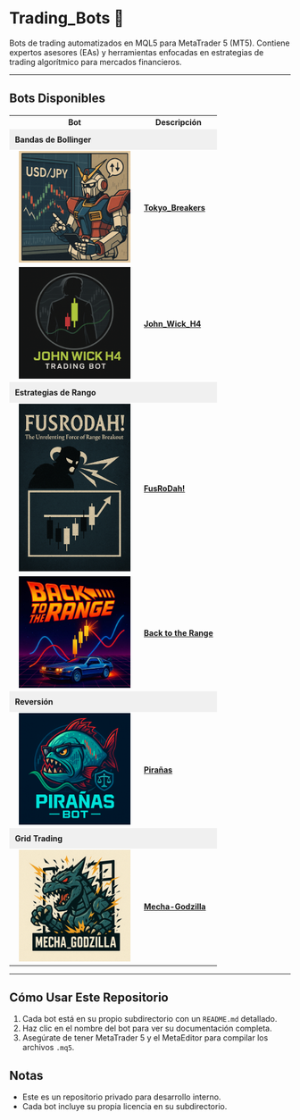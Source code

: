# Trading_Bots 🤖

Bots de trading automatizados en MQL5 para MetaTrader 5 (MT5). Contiene expertos asesores (EAs) y herramientas enfocadas en estrategias de trading algorítmico para mercados financieros.

---

## Bots Disponibles

<table style="table-layout:fixed; width:100%;">
  <tr>
    <th style="text-align:center; width:220px; min-width:220px; max-width:220px;">Bot</th>
    <th style="text-align:center;">Descripción</th>
  </tr>
  <tr>
    <td colspan="2" style="text-align:left; background-color:#f0f0f0; padding:10px;"><b>Bandas de Bollinger</b></td>
  </tr>
  <tr>
    <td style="text-align:center"><img src="Tokyo_Breakers/images/Tokyo_Breakers_logo.png" style="width:200px; min-width:200px; max-width:200px;"/></td>
    <td style="text-align:left"><a href="Tokyo_Breakers/README.md"><b>Tokyo_Breakers</b></a></td>
  </tr>
  <tr>
    <td style="text-align:center"><img src="John_Wick_H4/images/John_Wick_H4_logo.png" style="width:200px; min-width:200px; max-width:200px;"/></td>
    <td style="text-align:left"><a href="John_Wick_H4/README.md"><b>John_Wick_H4</b></a></td>
  </tr>
  <tr>
    <td colspan="2" style="text-align:left; background-color:#f0f0f0; padding:10px;"><b>Estrategias de Rango</b></td>
  </tr>
  <tr>
    <td style="text-align:center"><img src="FusRoDah!/images/FusRoDah!_logo.png" style="width:200px; min-width:200px; max-width:200px;"/></td>
    <td style="text-align:left"><a href="FusRoDah!/README.md"><b>FusRoDah!</b></a></td>
  </tr>
  <tr>
    <td style="text-align:center"><img src="Back_to_the_Range/images/Back_to_the_Range_logo.png" style="width:200px; min-width:200px; max-width:200px;"/></td>
    <td style="text-align:left"><a href="Back_to_the_Range/README.md"><b>Back to the Range</b></a></td>
  </tr>
  <tr>
    <td colspan="2" style="text-align:left; background-color:#f0f0f0; padding:10px;"><b>Reversión</b></td>
  </tr>
  <tr>
    <td style="text-align:center"><img src="Pirañas/images/Pirañas_logo.png" style="width:200px; min-width:200px; max-width:200px;"/></td>
    <td style="text-align:left"><a href="Pirañas/README.md"><b>Pirañas</b></a></td>
  </tr>
  <tr>
    <td colspan="2" style="text-align:left; background-color:#f0f0f0; padding:10px;"><b>Grid Trading</b></td>
  </tr>
  <tr>
    <td style="text-align:center"><img src="Mecha_Godzilla/images/MECHA-GODZILLA_logo.png" style="width:200px; min-width:200px; max-width:200px;"/></td>
    <td style="text-align:left"><a href="Mecha_Godzilla/README.md"><b>Mecha-Godzilla</b></a></td>
  </tr>
</table>

---

## Cómo Usar Este Repositorio
1. Cada bot está en su propio subdirectorio con un `README.md` detallado.
2. Haz clic en el nombre del bot para ver su documentación completa.
3. Asegúrate de tener MetaTrader 5 y el MetaEditor para compilar los archivos `.mq5`.

## Notas
- Este es un repositorio privado para desarrollo interno.
- Cada bot incluye su propia licencia en su subdirectorio.